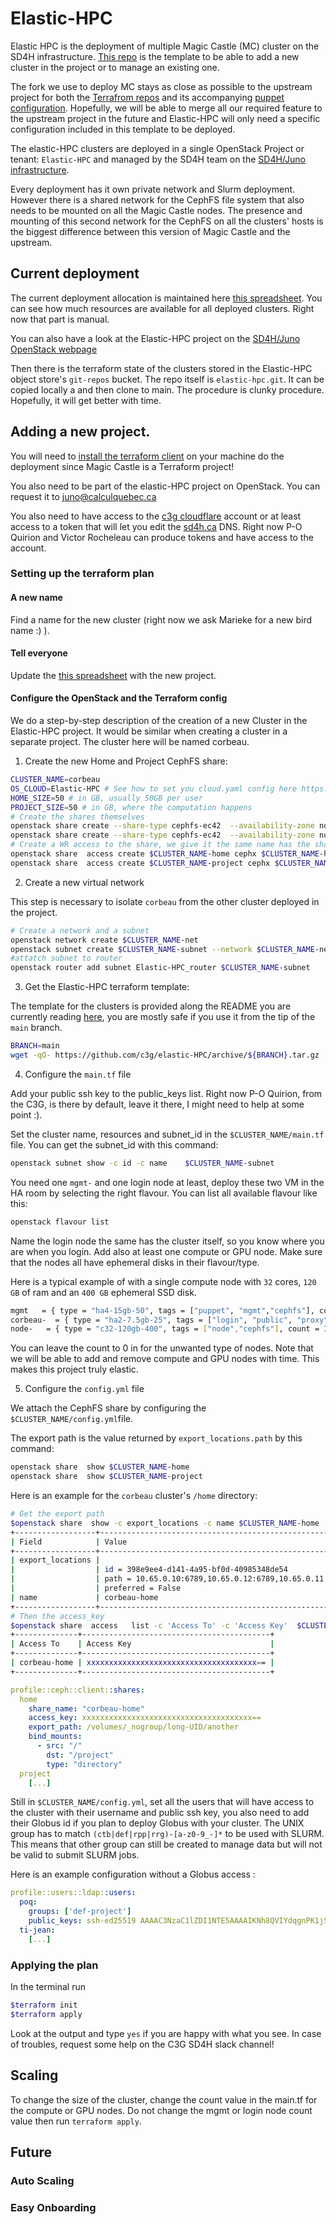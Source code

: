 # Elastic-HPC

Elastic HPC is the deployment of multiple Magic Castle (MC) cluster on the SD4H infrastructure. [This repo](https://github.com/c3g/magic_castle) is the template to be able to add a new cluster in the project or to manage an existing one.

The fork we use to deploy MC stays as close as possible to the upstream project for both the [Terrafrom repos](https://github.com/c3g/magic_castle) and its accompanying  [puppet configuration](https://github.com/c3g/puppet-magic_castle). Hopefully, we will be able to merge all our required feature to the upstream project in the future and Elastic-HPC will only need a specific configuration included in this template to be deployed.


The elastic-HPC clusters are deployed in a single OpenStack Project or tenant: `Elastic-HPC` and managed by the SD4H team on the [SD4H/Juno infrastructure](https://www.sd4health.ca/).

Every deployment has it own private network and Slurm deployment. However there is a shared network for the CephFS file system that also needs to be mounted on all the Magic Castle nodes. The presence and mounting of this second network for the CephFS on all the clusters' hosts is the biggest difference between this version of Magic Castle and the upstream.


## Current deployment

The current deployment allocation is maintained here [this spreadsheet](https://docs.google.com/spreadsheets/d/15T0ea7qq-4mbekLgbJNQ0GMcPukT-wFqBYuNZ5VHv5w/edit#gid=0
). You can see how much resources are available for all deployed clusters. Right now that part is manual.

You can also have a look at the Elastic-HPC project on the [SD4H/Juno OpenStack webpage](https://juno.calculquebec.ca/)

Then there is the terraform state of the clusters stored in the Elastic-HPC object store's `git-repos` bucket. The repo itself is `elastic-hpc.git`. It can be copied locally a and then clone to main. The procedure is clunky procedure. Hopefully, it will get better with time.


## Adding a new project.

You will need to [install the terraform client](https://developer.hashicorp.com/terraform/tutorials/aws-get-started/install-cli) on your machine do the deployment since Magic Castle is a Terraform project!

You also need to be part of the elastic-HPC project on OpenStack. You can request it to [juno@calculquebec.ca](mailto:juno@calculquebec.ca)

You also need to have access to the [c3g cloudflare](www.cloudflare.com) account or at least access to a token that will let you edit the [sd4h.ca](sd4h.ca) DNS. Right now P-O Quirion and Victor Rocheleau can produce tokens and have access to the account.

### Setting up the terraform plan

#### A new name
 Find a name for the new cluster (right now we ask Marieke for a new bird name :) ).
#### Tell everyone
Update the [this spreadsheet](https://docs.google.com/spreadsheets/d/15T0ea7qq-4mbekLgbJNQ0GMcPukT-wFqBYuNZ5VHv5w/edit#gid=0) with the new project.
#### Configure the OpenStack and the Terraform config

We do a step-by-step description of the creation of a new Cluster in the Elastic-HPC project.
It would be similar when creating a cluster in a separate project.  The cluster here will be named corbeau.

1. Create the new Home and Project CephFS share:


```bash
CLUSTER_NAME=corbeau
OS_CLOUD=Elastic-HPC # See how to set you cloud.yaml config here https://docs.openstack.org/python-openstackclient/pike/configuration/index.html
HOME_SIZE=50 # in GB, usually 50GB per user
PROJECT_SIZE=50 # in GB, where the computation happens
# Create the shares themselves
openstack share create --share-type cephfs-ec42  --availability-zone nova  --name "$CLUSTER_NAME-home"   --description "$CLUSTER_NAME home, this is a test cluster"  cephFS $HOME_SIZE
openstack share create --share-type cephfs-ec42  --availability-zone nova  --name "$CLUSTER_NAME-project"   --description "$CLUSTER_NAME project, this is a test cluster"  cephFS $PROJECT_SIZE
# Create a WR access to the share, we give it the same name has the share itself, parce-que bon!
openstack share  access create $CLUSTER_NAME-home cephx $CLUSTER_NAME-home
openstack share  access create $CLUSTER_NAME-project cephx $CLUSTER_NAME-project
```



2. Create a new virtual network

This step is necessary to isolate `corbeau` from the other cluster deployed in
the project.

```bash
# Create a network and a subnet
openstack network create $CLUSTER_NAME-net
openstack subnet create $CLUSTER_NAME-subnet --network $CLUSTER_NAME-net  --subnet-pool subnet_pool
#attatch subnet to router
openstack router add subnet Elastic-HPC_router $CLUSTER_NAME-subnet
```


3. Get the Elastic-HPC terraform template:

The template for the clusters is provided along the README you are currently reading [here](https://github.com/c3g/elastic-HPC), you are mostly safe if you use it from the tip of the `main` branch.

```bash
BRANCH=main
wget -qO- https://github.com/c3g/elastic-HPC/archive/${BRANCH}.tar.gz | tar xvz  --transform "s/^elastic-HPC-${BRANCH}/$CLUSTER_NAME/"
```  

4. Configure the `main.tf` file

Add your public ssh key to the public_keys list. Right now P-O Quirion, from the C3G, is there by default, leave it there, I might need to help at some point :).

Set the cluster name, resources and subnet_id in the `$CLUSTER_NAME/main.tf` file.  You can get the subnet_id with this command:

```bash
openstack subnet show -c id -c name    $CLUSTER_NAME-subnet
```

You need one `mgmt-` and one login node at least, deploy these two VM in the HA room by selecting the right flavour.
You can list all available flavour like this:

```bash
openstack flavour list
```

Name the login node the same has the cluster itself, so you
know where you are when you login. Add also at least one compute or GPU node.
Make sure that the nodes all have ephemeral disks in their flavour/type.

Here is a typical example of with a single compute node with `32` cores, `120 GB`
of ram and an `400 GB` ephemeral SSD disk.   

``` bash
mgmt   = { type = "ha4-15gb-50", tags = ["puppet", "mgmt","cephfs"], count = 1, disk_size= 20  }
corbeau-  = { type = "ha2-7.5gb-25", tags = ["login", "public", "proxy","cephfs"], count = 1 }
node-   = { type = "c32-120gb-400", tags = ["node","cephfs"], count = 1 }
```

You can leave the count to 0 in for the unwanted type of nodes. Note that we
will be able to add and remove compute and GPU nodes with time. This makes
this project truly elastic.

5. Configure the   `config.yml` file

We attach the CephFS share by configuring the `$CLUSTER_NAME/config.yml`file.

The export path is the value returned by `export_locations.path` by this command:

```bash
openstack share  show $CLUSTER_NAME-home
openstack share  show $CLUSTER_NAME-project

```

Here is an example for the `corbeau` cluster's `/home` directory:

```bash
# Get the export path
$openstack share  show -c export_locations -c name $CLUSTER_NAME-home
+------------------+-----------------------------------------------------------------------------------------------------------------+
| Field            | Value                                                                                                           |
+------------------+-----------------------------------------------------------------------------------------------------------------+
| export_locations |                                                                                                                 |
|                  | id = 398e9ee4-d141-4a95-bf0d-40985348de54                                                                       |
|                  | path = 10.65.0.10:6789,10.65.0.12:6789,10.65.0.11:6789:/volumes/_nogroup/long-UID/another-UID |
|                  | preferred = False                                                                                               |
| name             | corbeau-home                                                                                                    |
+------------------+-----------------------------------------------------------------------------------------------------------------+
# Then the access_key
$openstack share  access   list -c 'Access To' -c 'Access Key'  $CLUSTER_NAME-home
+--------------+------------------------------------------+
| Access To    | Access Key                               |
+--------------+------------------------------------------+
| corbeau-home | xxxxxxxxxxxxxxxxxxxxxxxxxxxxxxxxxxxxxx== |
+--------------+------------------------------------------+

```

```yaml
profile::ceph::client::shares:
  home
    share_name: "corbeau-home"
    access_key: xxxxxxxxxxxxxxxxxxxxxxxxxxxxxxxxxxxxxx==
    export_path: /volumes/_nogroup/long-UID/another
    bind_mounts:
      - src: "/"
        dst: "/project"
        type: "directory"
  project
    [...]   
```



Still in `$CLUSTER_NAME/config.yml`, set all the users that will have access to the cluster with their username and public ssh key, you also need to add their Globus id if you plan to deploy Globus with your cluster. The UNIX group has to match `(ctb|def|rpp|rrg)-[a-z0-9_-]*` to be used with SLURM. This means that other group can still be created to manage data but will not be valid to submit SLURM jobs.  

Here is an example configuration without a Globus access :

```yaml
profile::users::ldap::users:
  poq:
    groups: ['def-project']
    public_keys: ssh-ed25519 AAAAC3NzaC1lZDI1NTE5AAAAIKNh8QVIYdqgnPK1jS2slJ7Xmcz3eEfqGRaSKqKK3gSF poq@laptop.pub.key
  ti-jean:
    [...]

```

### Applying the plan
In the terminal run

```bash
$terraform init
$terraform apply
```

Look at the output and type `yes` if you are happy with what you see. In case of troubles, request some help on the C3G SD4H slack channel!


## Scaling

To change the size of the cluster, change the count value in the main.tf for the compute or GPU nodes. Do not change the mgmt or login node count value then run `terraform apply`.  


## Future
### Auto Scaling
### Easy Onboarding
